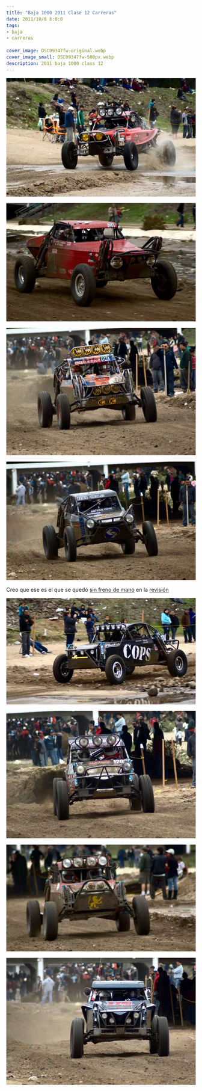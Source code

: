 ```yaml
---
title: "Baja 1000 2011 Clase 12 Carreras"
date: 2011/10/6 8:0:0
tags: 
- baja
- carreras

cover_image: DSC09347fw-original.webp
cover_image_small: DSC09347fw-500px.webp
description: 2011 baja 1000 class 12
---
```

[![](DSC09347fw-800px.webp)](DSC09347fw-original.webp)

  

[![](DSC09361fw-800px.webp)](DSC09361fw-original.webp)

  

[![](DSC09373fw-800px.webp)](DSC09373fw-original.webp)

  

[![](DSC09377fw-800px.webp)](DSC09377fw-original.webp)

Creo que ese es el que se quedó [sin freno de mano](DSC09159-original.webp) en la [revisión](revision-baja-1000-2011-carreras_original.html)  

[![](DSC09352fw-800px.webp)](DSC09352fw-original.webp)

  

[![](DSC09363fw-800px.webp)](DSC09363fw-original.webp)

  

[![](DSC09357fw-800px.webp)](DSC09357fw-original.webp)

  

[![](DSC09368fw-800px.webp)](DSC09368fw-original.webp)
